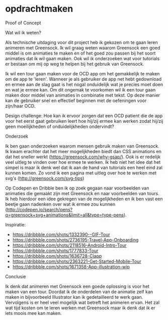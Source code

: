 # opdrachtmaken

Proof of Concept

Wat wil ik weten?

Als technische uitdaging voor dit project heb ik gekozen om te gaan leren animeren met Greensock. Ik wil graag weten waarom Greensock een goed middel is om animaties te maken en of het goed zou passen bij het soort animaties dat ik wil gaan maken. Ook wil ik onderzoeken wat voor tutorials er bestaan om mij op weg te helpen bij het gebruik van Greensock.

Ik wil een tour gaan maken voor de OCD app om het gemakkelijk te maken om de app te 'leren'. Wanneer je als gebruiker de app net hebt gedownload en ermee aan de slag gaat is het nogal onduidelijk wat je precies moet doen en wat je ermee kan. Om dit ongemak te voorkomen wil ik een tour gaan maken door middel van animaties in combinatie met tekst. Op deze manier kan de gebruiker snel en effectief beginnen met de oefeningen voor zijn/haar OCD.

Design challenge: Hoe kan ik ervoor zorgen dat een OCD patient die de app voor het eerst gaat gebruiken leert hoe hij/zij ermee kan werken zodat hij/zij geen moeilijkheden of onduidelijkheden ondervindt?


Onderzoek

Ik ben gaan onderzoeken waarom mensen gebruik maken van Greensock. Ik kwam erachter dat het meer mogelijkheden biedt dan CSS animations en dat het sneller werkt (https://greensock.com/why-gsap/). Ook is er redelijk veel uitleg te vinden over hoe ermee te werken. Ik heb niet het idee dat het simpel is maar ik denk wel dat ik aan de hand van tutorials een heel eind zal kunnen komen. Zo vond ik een pagina met uitleg over hoe te werken met svg's (http://greensock.com/svg-tips)

Op Codepen en Dribble ben ik op zoek gegaan naar voorbeelden van animaties die gemaakt zijn met Greensock en naar voorbeelden van tours. Ik heb hierdoor een idee gekregen van de mogelijkheden en ik ben vast een beetje gaan nadenken over wat ik ermee zou kunnen (http://codepen.io/search/pens?q=greensock+svg+animations&limit=all&type=type-pens).

Inspiratie:
- https://dribbble.com/shots/1332390--GIF-Tour
- https://dribbble.com/shots/2736195-Travel-App-Onboarding
- https://dribbble.com/shots/2118516-Android-Intro-Tour
- https://dribbble.com/shots/1777833-Tour
- https://dribbble.com/shots/1636728-Clapp
- https://dribbble.com/shots/2363221-Get-Started-Mobile-Tour
- https://dribbble.com/shots/1671358-App-illustration-wip


Conclusie

Ik denk dat animeren met Greensock een goede oplossing is voor het maken van een tour. Doordat ik de onderdelen van de animatie zelf kan maken in bijvoorbeeld Illustrator kan ik gedetailleerd te werk gaan. Vervolgens is er heel veel mogelijk wat betreft het animeren ervan.
Het zal wat tijd kosten om te leren werken met Greensock maar ik denk dat ik er iets moois mee kan maken.
